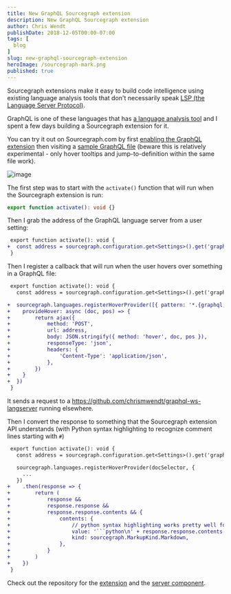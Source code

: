 ```yaml
---
title: New GraphQL Sourcegraph extension
description: New GraphQL Sourcegraph extension
author: Chris Wendt
publishDate: 2018-12-05T00:00-07:00
tags: [
  blog
]
slug: new-graphql-sourcegraph-extension
heroImage: /sourcegraph-mark.png
published: true
---
```


Sourcegraph extensions make it easy to build code intelligence using existing language analysis tools that don't necessarily speak [LSP (the Language Server Protocol)](https://microsoft.github.io/language-server-protocol/specification).

GraphQL is one of these languages that has [a language analysis tool](https://www.npmjs.com/package/@playlyfe/gql) and I spent a few days building a Sourcegraph extension for it.

You can try it out on Sourcegraph.com by first [enabling the GraphQL extension](https://sourcegraph.com/extensions/chris/graphql) then visiting a [sample GraphQL file](https://sourcegraph.com/github.com/chrismwendt/graphql-ws-langserver@master/-/blob/schema.gql#L9:9) (beware this is relatively experimental - only hover tooltips and jump-to-definition within the same file work).

![image](https://user-images.githubusercontent.com/1387653/48732224-e4065280-ebf3-11e8-9689-d17da442728c.png)

The first step was to start with the `activate()` function that will run when the Sourcegraph extension is run:

```typescript
export function activate(): void {}
```

Then I grab the address of the GraphQL language server from a user setting:

```diff
 export function activate(): void {
+  const address = sourcegraph.configuration.get<Settings>().get('graphql.langserver-address')
 }
```

Then I register a callback that will run when the user hovers over something in a GraphQL file:

```diff
 export function activate(): void {
   const address = sourcegraph.configuration.get<Settings>().get('graphql.langserver-address')

+  sourcegraph.languages.registerHoverProvider([{ pattern: '*.{graphql,gql}'}], {
+    provideHover: async (doc, pos) => {
+        return ajax({
+            method: 'POST',
+            url: address,
+            body: JSON.stringify({ method: 'hover', doc, pos }),
+            responseType: 'json',
+            headers: {
+                'Content-Type': 'application/json',
+            },
+        })
+    }
+  })
 }
```

It sends a request to a https://github.com/chrismwendt/graphql-ws-langserver running elsewhere.

Then I convert the response to something that the Sourcegraph extension API understands (with Python syntax highlighting to recognize comment lines starting with `#`)

````diff
 export function activate(): void {
   const address = sourcegraph.configuration.get<Settings>().get('graphql.langserver-address')

   sourcegraph.languages.registerHoverProvider(docSelector, {
     ...
   })
+    .then(response => {
+        return (
+            response &&
+            response.response &&
+            response.response.contents && {
+                contents: {
+                    // python syntax highlighting works pretty well for GraphQL
+                    value: '```python\n' + response.response.contents.join('\n') + '\n```',
+                    kind: sourcegraph.MarkupKind.Markdown,
+                },
+            }
+        )
+    })
 }

````

Check out the repository for the [extension](https://github.com/sourcegraph/sourcegraph-graphql) and the [server component](https://github.com/chrismwendt/graphql-ws-langserver).
